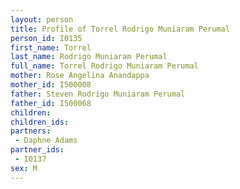 ```yaml
---
layout: person
title: Profile of Torrel Rodrigo Muniaram Perumal
person_id: I0135
first_name: Torrel
last_name: Rodrigo Muniaram Perumal
full_name: Torrel Rodrigo Muniaram Perumal
mother: Rose Angelina Anandappa
mother_id: I500008
father: Steven Rodrigo Muniaram Perumal
father_id: I500068
children:
children_ids:
partners:
 - Daphne Adams
partner_ids:
 - I0137
sex: M
---
```


